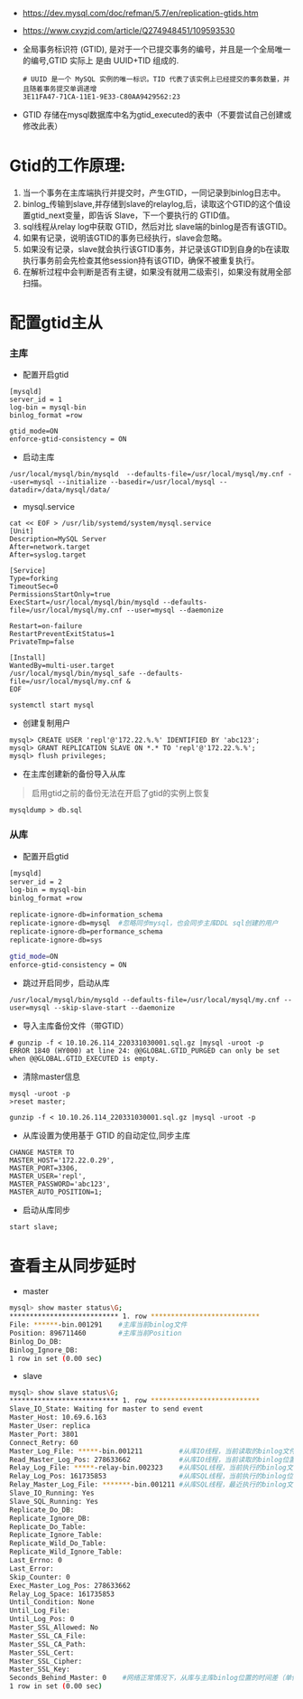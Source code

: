 * https://dev.mysql.com/doc/refman/5.7/en/replication-gtids.htm
* https://www.cxyzjd.com/article/Q274948451/109593530

* 全局事务标识符 (GTID), 是对于一个已提交事务的编号，并且是一个全局唯一的编号,GTID 实际上 是由 UUID+TID 组成的.
   ```
   # UUID 是一个 MySQL 实例的唯一标识。TID 代表了该实例上已经提交的事务数量，并且随着事务提交单调递增
   3E11FA47-71CA-11E1-9E33-C80AA9429562:23
   ```
* GTID 存储在mysql数据库中名为gtid_executed的表中（不要尝试自己创建或修改此表）

# Gtid的工作原理:
1. 当一个事务在主库端执行并提交时，产生GTID，一同记录到binlog日志中。
2. binlog_传输到slave,并存储到slave的relaylog,后，读取这个GTID的这个值设置gtid_next变量，即告诉 Slave，下一个要执行的 GTID值。
3. sql线程从relay log中获取 GTID，然后对比 slave端的binlog是否有该GTID。
4. 如果有记录，说明该GTID的事务已经执行，slave会忽略。
5. 如果没有记录，slave就会执行该GTID事务，并记录该GTID到自身的b在读取执行事务前会先检查其他session持有该GTID，确保不被重复执行。
6. 在解析过程中会判断是否有主键，如果没有就用二级索引，如果没有就用全部扫描。

# 配置gtid主从
### 主库
* 配置开启gtid
```
[mysqld]
server_id = 1
log-bin = mysql-bin
binlog_format =row

gtid_mode=ON
enforce-gtid-consistency = ON
```

* 启动主库
```
/usr/local/mysql/bin/mysqld  --defaults-file=/usr/local/mysql/my.cnf --user=mysql --initialize --basedir=/usr/local/mysql --datadir=/data/mysql/data/
```
* mysql.service
```
cat << EOF > /usr/lib/systemd/system/mysql.service
[Unit]
Description=MySQL Server
After=network.target
After=syslog.target

[Service]
Type=forking
TimeoutSec=0
PermissionsStartOnly=true
ExecStart=/usr/local/mysql/bin/mysqld --defaults-file=/usr/local/mysql/my.cnf --user=mysql --daemonize

Restart=on-failure
RestartPreventExitStatus=1
PrivateTmp=false

[Install]
WantedBy=multi-user.target
/usr/local/mysql/bin/mysql_safe --defaults-file=/usr/local/mysql/my.cnf &
EOF
```
```
systemctl start mysql
```


* 创建复制用户
```
mysql> CREATE USER 'repl'@'172.22.%.%' IDENTIFIED BY 'abc123';
mysql> GRANT REPLICATION SLAVE ON *.* TO 'repl'@'172.22.%.%';
mysql> flush privileges;
```

* 在主库创建新的备份导入从库
>启用gtid之前的备份无法在开启了gtid的实例上恢复
```
mysqldump > db.sql
```


### 从库
* 配置开启gtid
```sh
[mysqld]
server_id = 2
log-bin = mysql-bin
binlog_format =row

replicate-ignore-db=information_schema
replicate-ignore-db=mysql  #忽略同步mysql，也会同步主库DDL sql创建的用户
replicate-ignore-db=performance_schema
replicate-ignore-db=sys

gtid_mode=ON
enforce-gtid-consistency = ON
```

* 跳过开启同步，启动从库
```
/usr/local/mysql/bin/mysqld --defaults-file=/usr/local/mysql/my.cnf --user=mysql --skip-slave-start --daemonize
```

* 导入主库备份文件（带GTID）
```
# gunzip -f < 10.10.26.114_220331030001.sql.gz |mysql -uroot -p
ERROR 1840 (HY000) at line 24: @@GLOBAL.GTID_PURGED can only be set when @@GLOBAL.GTID_EXECUTED is empty.
```
* 清除master信息
```
mysql -uroot -p
>reset master;
```
```
gunzip -f < 10.10.26.114_220331030001.sql.gz |mysql -uroot -p
```

* 从库设置为使用基于 GTID 的自动定位,同步主库
```
CHANGE MASTER TO
MASTER_HOST='172.22.0.29',
MASTER_PORT=3306,
MASTER_USER='repl',
MASTER_PASSWORD='abc123',
MASTER_AUTO_POSITION=1;
```

* 启动从库同步
```
start slave;
```


# 查看主从同步延时
* master
```sh
mysql> show master status\G;
*************************** 1. row ***************************
File: ******-bin.001291    #主库当前binlog文件
Position: 896711460        #主库当前Position
Binlog_Do_DB: 
Binlog_Ignore_DB: 
1 row in set (0.00 sec)
```
* slave
```sh
mysql> show slave status\G;
*************************** 1. row ***************************
Slave_IO_State: Waiting for master to send event
Master_Host: 10.69.6.163
Master_User: replica
Master_Port: 3801
Connect_Retry: 60
Master_Log_File: *****-bin.001211         #从库IO线程，当前读取的binlog文件
Read_Master_Log_Pos: 278633662            #从库IO线程，当前读取的binlog位置
Relay_Log_File: *****-relay-bin.002323    #从库SQL线程，当前执行的binlog文件
Relay_Log_Pos: 161735853                  #从库SQL线程，当前执行的binlog位置
Relay_Master_Log_File: *******-bin.001211 #从库SQL线程，最近执行的binlog文件
Slave_IO_Running: Yes
Slave_SQL_Running: Yes
Replicate_Do_DB: 
Replicate_Ignore_DB: 
Replicate_Do_Table: 
Replicate_Ignore_Table: 
Replicate_Wild_Do_Table: 
Replicate_Wild_Ignore_Table: 
Last_Errno: 0
Last_Error: 
Skip_Counter: 0
Exec_Master_Log_Pos: 278633662
Relay_Log_Space: 161735853
Until_Condition: None
Until_Log_File: 
Until_Log_Pos: 0
Master_SSL_Allowed: No
Master_SSL_CA_File: 
Master_SSL_CA_Path: 
Master_SSL_Cert: 
Master_SSL_Cipher: 
Master_SSL_Key: 
Seconds_Behind_Master: 0    #网络正常情况下，从库与主库binlog位置的时间差（单位：秒）。本质上 是从库SQL线程和IO线程之间的时间差，当网络环境特别糟糕的情况下，这个值确会让我们产生幻觉，I/O thread同步很慢，每次同步过来，SQL thread就能立即执行，这样，我们看到的Seconds_Behind_Master是0，而真正的，slave已经落后master很多很多，需要查看主库上的binlog和Position来判断真实延时情况     
1 row in set (0.00 sec)
```